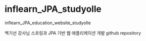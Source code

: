# inflearn_JPA_studyolle
inflearn_JPA_education_website_studyolle

백기선 강사님 스프링과 JPA 기반 웹 애플리케이션 개발 github repository
